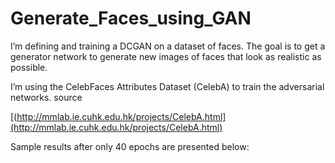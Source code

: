 # Generate_Faces_using_GAN

I’m defining and training a DCGAN on a dataset of faces. The goal is to get a generator network to generate new images of faces that look as realistic as possible.

I’m using the CelebFaces Attributes Dataset (CelebA) to train the adversarial networks. source

[(http://mmlab.ie.cuhk.edu.hk/projects/CelebA.html](http://mmlab.ie.cuhk.edu.hk/projects/CelebA.html)


Sample results after only 40 epochs are presented below:
